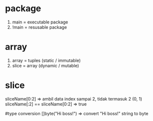 # package
1. main = executable package
2. !main = resusable package

# array
1. array = tuples (static / immutable)
2. slice = array (dynamic / mutable)

# slice
sliceName[0:2] => ambil data index sampai 2, tidak termasuk 2 (0, 1)
sliceName[:2] == sliceName[0:2] => true

#type conversion
[]byte("Hi boss!") => convert "Hi boss!" string to byte